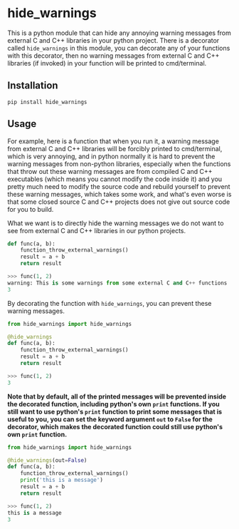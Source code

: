 # hide_warnings
 This is a python module that can hide any annoying warning messages from external C and C++ libraries in your python project. There is a decorator called `hide_warnings` in this module, you can decorate any of your functions with this decorator, then no warning messages from external C and C++ libraries (if invoked) in your function will be printed to cmd/terminal.

## Installation
`pip install hide_warnings`

## Usage
For example, here is a function that when you run it, a warning message from external C and C++ libraries will be forcibly printed to cmd/terminal, which is very annoying, and in python normally it is hard to prevent the warning messages from non-python libraries, especially when the functions that throw out these warning messages are from compiled C and C++ executables (which means you cannot modify the code inside it) and you pretty much need to modify the source code and rebuild yourself to prevent these warning messages, which takes some work, and what's even worse is that some closed source C and C++ projects does not give out source code for you to build.

What we want is to directly hide the warning messages we do not want to see from external C and C++ libraries in our python projects.

```python
def func(a, b):
    function_throw_external_warnings()
    result = a + b
    return result

>>> func(1, 2)
warning: This is some warnings from some external C and C++ functions
3
```

By decorating the function with `hide_warnings`, you can prevent these warning messages.

```python
from hide_warnings import hide_warnings

@hide_warnings
def func(a, b):
    function_throw_external_warnings()
    result = a + b
    return result

>>> func(1, 2)
3
```

**Note that by default, all of the printed messages will be prevented inside the decorated function, including python's own `print` functions. If you still want to use python's `print` function to print some messages that is useful to you, you can set the keyword argument `out` to `False` for the decorator, which makes the decorated function could still use python's own `print` function.**

```python
from hide_warnings import hide_warnings

@hide_warnings(out=False)
def func(a, b):
    function_throw_external_warnings()
    print('this is a message')
    result = a + b
    return result

>>> func(1, 2)
this is a message
3
```
